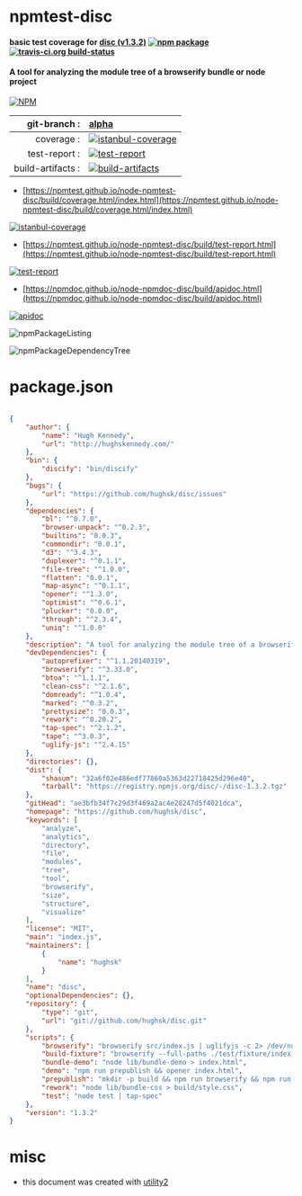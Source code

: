 # npmtest-disc

#### basic test coverage for  [disc (v1.3.2)](https://github.com/hughsk/disc)  [![npm package](https://img.shields.io/npm/v/npmtest-disc.svg?style=flat-square)](https://www.npmjs.org/package/npmtest-disc) [![travis-ci.org build-status](https://api.travis-ci.org/npmtest/node-npmtest-disc.svg)](https://travis-ci.org/npmtest/node-npmtest-disc)

#### A tool for analyzing the module tree of a browserify bundle or node project

[![NPM](https://nodei.co/npm/disc.png?downloads=true&downloadRank=true&stars=true)](https://www.npmjs.com/package/disc)

| git-branch : | [alpha](https://github.com/npmtest/node-npmtest-disc/tree/alpha)|
|--:|:--|
| coverage : | [![istanbul-coverage](https://npmtest.github.io/node-npmtest-disc/build/coverage.badge.svg)](https://npmtest.github.io/node-npmtest-disc/build/coverage.html/index.html)|
| test-report : | [![test-report](https://npmtest.github.io/node-npmtest-disc/build/test-report.badge.svg)](https://npmtest.github.io/node-npmtest-disc/build/test-report.html)|
| build-artifacts : | [![build-artifacts](https://npmtest.github.io/node-npmtest-disc/glyphicons_144_folder_open.png)](https://github.com/npmtest/node-npmtest-disc/tree/gh-pages/build)|

- [https://npmtest.github.io/node-npmtest-disc/build/coverage.html/index.html](https://npmtest.github.io/node-npmtest-disc/build/coverage.html/index.html)

[![istanbul-coverage](https://npmtest.github.io/node-npmtest-disc/build/screenCapture.buildCi.browser.%252Ftmp%252Fbuild%252Fcoverage.lib.html.png)](https://npmtest.github.io/node-npmtest-disc/build/coverage.html/index.html)

- [https://npmtest.github.io/node-npmtest-disc/build/test-report.html](https://npmtest.github.io/node-npmtest-disc/build/test-report.html)

[![test-report](https://npmtest.github.io/node-npmtest-disc/build/screenCapture.buildCi.browser.%252Ftmp%252Fbuild%252Ftest-report.html.png)](https://npmtest.github.io/node-npmtest-disc/build/test-report.html)

- [https://npmdoc.github.io/node-npmdoc-disc/build/apidoc.html](https://npmdoc.github.io/node-npmdoc-disc/build/apidoc.html)

[![apidoc](https://npmdoc.github.io/node-npmdoc-disc/build/screenCapture.buildCi.browser.%252Ftmp%252Fbuild%252Fapidoc.html.png)](https://npmdoc.github.io/node-npmdoc-disc/build/apidoc.html)

![npmPackageListing](https://npmtest.github.io/node-npmtest-disc/build/screenCapture.npmPackageListing.svg)

![npmPackageDependencyTree](https://npmtest.github.io/node-npmtest-disc/build/screenCapture.npmPackageDependencyTree.svg)



# package.json

```json

{
    "author": {
        "name": "Hugh Kennedy",
        "url": "http://hughskennedy.com/"
    },
    "bin": {
        "discify": "bin/discify"
    },
    "bugs": {
        "url": "https://github.com/hughsk/disc/issues"
    },
    "dependencies": {
        "bl": "^0.7.0",
        "browser-unpack": "^0.2.3",
        "builtins": "0.0.3",
        "commondir": "0.0.1",
        "d3": "^3.4.3",
        "duplexer": "^0.1.1",
        "file-tree": "^1.0.0",
        "flatten": "0.0.1",
        "map-async": "^0.1.1",
        "opener": "^1.3.0",
        "optimist": "^0.6.1",
        "plucker": "0.0.0",
        "through": "^2.3.4",
        "uniq": "^1.0.0"
    },
    "description": "A tool for analyzing the module tree of a browserify bundle or node project",
    "devDependencies": {
        "autoprefixer": "^1.1.20140319",
        "browserify": "^3.33.0",
        "btoa": "^1.1.1",
        "clean-css": "^2.1.6",
        "domready": "^1.0.4",
        "marked": "^0.3.2",
        "prettysize": "0.0.3",
        "rework": "^0.20.2",
        "tap-spec": "^2.1.2",
        "tape": "^3.0.3",
        "uglify-js": "^2.4.15"
    },
    "directories": {},
    "dist": {
        "shasum": "32a6f02e486edf77860a5363d22718425d296e40",
        "tarball": "https://registry.npmjs.org/disc/-/disc-1.3.2.tgz"
    },
    "gitHead": "ae3bfb34f7c29d3f469a2ac4e28247d5f4021dca",
    "homepage": "https://github.com/hughsk/disc",
    "keywords": [
        "analyze",
        "analytics",
        "directory",
        "file",
        "modules",
        "tree",
        "tool",
        "browserify",
        "size",
        "structure",
        "visualize"
    ],
    "license": "MIT",
    "main": "index.js",
    "maintainers": [
        {
            "name": "hughsk"
        }
    ],
    "name": "disc",
    "optionalDependencies": {},
    "repository": {
        "type": "git",
        "url": "git://github.com/hughsk/disc.git"
    },
    "scripts": {
        "browserify": "browserify src/index.js | uglifyjs -c 2> /dev/null > build/bundle.js",
        "build-fixture": "browserify --full-paths ./test/fixture/index.js > ./test/fixture/bundle.js && browserify ./test/fixture/index.js > ./test/fixture/bundle-no-full.js",
        "bundle-demo": "node lib/bundle-demo > index.html",
        "demo": "npm run prepublish && opener index.html",
        "prepublish": "mkdir -p build && npm run browserify && npm run rework && npm run bundle-demo",
        "rework": "node lib/bundle-css > build/style.css",
        "test": "node test | tap-spec"
    },
    "version": "1.3.2"
}
```



# misc
- this document was created with [utility2](https://github.com/kaizhu256/node-utility2)
